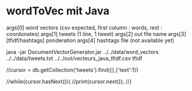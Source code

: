 # wordToVec mit Java

args[0] word vectors (csv expected, first column : words, rest : coordonates) 
args[1] tweets (1 line, 1 tweet)
args[2] out file name 
args[3] [tfidf/hashtags] ponderation
args[4] hashtags file (not available yet)

java -jar DocumentVectorGenerator.jar ../../data/word_vectors ../../data/tweets.txt ../../out/vecteurs_java_tfidf.csv tfidf


//cursor = db.getCollection('tweets').find({},{'text':1})

//while(cursor.hasNext()){
    //print(cursor.next());
//}
